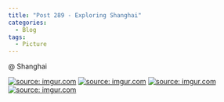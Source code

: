 ```yaml
---
title: "Post 289 - Exploring Shanghai"
categories:
  - Blog
tags:
  - Picture
---
```


@ Shanghai

<a href="https://imgur.com/w6wETsC"><img src="https://i.imgur.com/w6wETsC.jpg" title="source: imgur.com" /></a>
<a href="https://imgur.com/9fb8jTQ"><img src="https://i.imgur.com/9fb8jTQ.jpg" title="source: imgur.com" /></a>
<a href="https://imgur.com/wETb4pj"><img src="https://i.imgur.com/wETb4pj.jpg" title="source: imgur.com" /></a>
<a href="https://imgur.com/QupGJdt"><img src="https://i.imgur.com/QupGJdt.jpg" title="source: imgur.com" /></a>

<script src="https://utteranc.es/client.js"
        repo="serendipityinlife/serendipityinlife.github.io"
        issue-term="pathname"
        theme="github-light"
        crossorigin="anonymous"
        async>
</script>

